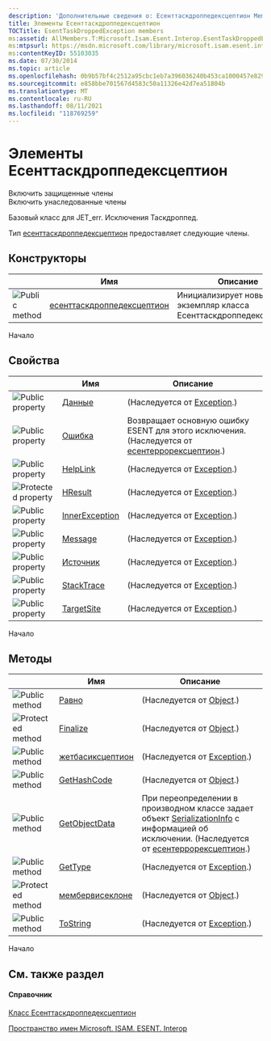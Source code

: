 ```yaml
---
description: 'Дополнительные сведения о: Есенттаскдроппедексцептион Members'
title: Элементы Есенттаскдроппедексцептион
TOCTitle: EsentTaskDroppedException members
ms:assetid: AllMembers.T:Microsoft.Isam.Esent.Interop.EsentTaskDroppedException
ms:mtpsurl: https://msdn.microsoft.com/library/microsoft.isam.esent.interop.esenttaskdroppedexception_members(v=EXCHG.10)
ms:contentKeyID: 55103035
ms.date: 07/30/2014
ms.topic: article
ms.openlocfilehash: 0b9b57bf4c2512a95cbc1eb7a396036240b453ca1000457e829a0082201da6a0
ms.sourcegitcommit: e858bbe701567d4583c50a11326e42d7ea51804b
ms.translationtype: MT
ms.contentlocale: ru-RU
ms.lasthandoff: 08/11/2021
ms.locfileid: "118769259"
---
```

# <a name="esenttaskdroppedexception-members"></a>Элементы Есенттаскдроппедексцептион

Включить защищенные члены  
Включить унаследованные члены  

Базовый класс для JET_err. Исключения Таскдроппед.

Тип [есенттаскдроппедексцептион](./esenttaskdroppedexception-class.md) предоставляет следующие члены.

## <a name="constructors"></a>Конструкторы

<table>
<thead>
<tr class="header">
<th> </th>
<th>Имя</th>
<th>Описание</th>
</tr>
</thead>
<tbody>
<tr class="odd">
<td><img src="../images/dn292146.pubmethod(exchg.10).gif" title="Открытый метод" alt="Public method" /></td>
<td><a href="dn334967(v=exchg.10).md">есенттаскдроппедексцептион</a></td>
<td>Инициализирует новый экземпляр класса Есенттаскдроппедексцептион.</td>
</tr>
</tbody>
</table>


Начало

## <a name="properties"></a>Свойства

<table>
<thead>
<tr class="header">
<th> </th>
<th>Имя</th>
<th>Описание</th>
</tr>
</thead>
<tbody>
<tr class="odd">
<td><img src="../images/dn292128.pubproperty(exchg.10).gif" title="Открытое свойство" alt="Public property" /></td>
<td><a href="/dotnet/api/system.exception.data#System_Exception_Data">Данные</a></td>
<td>(Наследуется от <a href="/dotnet/api/system.exception">Exception</a>.)</td>
</tr>
<tr class="even">
<td><img src="../images/dn292128.pubproperty(exchg.10).gif" title="Открытое свойство" alt="Public property" /></td>
<td><a href="dn274313(v=exchg.10).md">Ошибка</a></td>
<td>Возвращает основную ошибку ESENT для этого исключения. (Наследуется от <a href="dn274314(v=exchg.10).md">есентеррорексцептион</a>.)</td>
</tr>
<tr class="odd">
<td><img src="../images/dn292128.pubproperty(exchg.10).gif" title="Открытое свойство" alt="Public property" /></td>
<td><a href="/dotnet/api/system.exception.helplink#System_Exception_HelpLink">HelpLink</a></td>
<td>(Наследуется от <a href="/dotnet/api/system.exception">Exception</a>.)</td>
</tr>
<tr class="even">
<td><img src="../images/dn292128.protproperty(exchg.10).gif" title="Защищенное свойство" alt="Protected property" /></td>
<td><a href="/dotnet/api/system.exception.hresult#System_Exception_HResult">HResult</a></td>
<td>(Наследуется от <a href="/dotnet/api/system.exception">Exception</a>.)</td>
</tr>
<tr class="odd">
<td><img src="../images/dn292128.pubproperty(exchg.10).gif" title="Открытое свойство" alt="Public property" /></td>
<td><a href="/dotnet/api/system.exception.innerexception#System_Exception_InnerException">InnerException</a></td>
<td>(Наследуется от <a href="/dotnet/api/system.exception">Exception</a>.)</td>
</tr>
<tr class="even">
<td><img src="../images/dn292128.pubproperty(exchg.10).gif" title="Открытое свойство" alt="Public property" /></td>
<td><a href="/dotnet/api/system.exception.message#System_Exception_Message">Message</a></td>
<td>(Наследуется от <a href="/dotnet/api/system.exception">Exception</a>.)</td>
</tr>
<tr class="odd">
<td><img src="../images/dn292128.pubproperty(exchg.10).gif" title="Открытое свойство" alt="Public property" /></td>
<td><a href="/dotnet/api/system.exception.source#System_Exception_Source">Источник</a></td>
<td>(Наследуется от <a href="/dotnet/api/system.exception">Exception</a>.)</td>
</tr>
<tr class="even">
<td><img src="../images/dn292128.pubproperty(exchg.10).gif" title="Открытое свойство" alt="Public property" /></td>
<td><a href="/dotnet/api/system.exception.stacktrace#System_Exception_StackTrace">StackTrace</a></td>
<td>(Наследуется от <a href="/dotnet/api/system.exception">Exception</a>.)</td>
</tr>
<tr class="odd">
<td><img src="../images/dn292128.pubproperty(exchg.10).gif" title="Открытое свойство" alt="Public property" /></td>
<td><a href="/dotnet/api/system.exception.targetsite#System_Exception_TargetSite">TargetSite</a></td>
<td>(Наследуется от <a href="/dotnet/api/system.exception">Exception</a>.)</td>
</tr>
</tbody>
</table>


Начало

## <a name="methods"></a>Методы

<table>
<thead>
<tr class="header">
<th> </th>
<th>Имя</th>
<th>Описание</th>
</tr>
</thead>
<tbody>
<tr class="odd">
<td><img src="../images/dn292146.pubmethod(exchg.10).gif" title="Открытый метод" alt="Public method" /></td>
<td><a href="/dotnet/api/system.object.equals#System_Object_Equals_System_Object_">Равно</a></td>
<td>(Наследуется от <a href="/dotnet/api/system.object">Object</a>.)</td>
</tr>
<tr class="even">
<td><img src="../images/dn292116.protmethod(exchg.10).gif" title="Защищенный метод" alt="Protected method" /></td>
<td><a href="/dotnet/api/system.object.finalize#System_Object_Finalize">Finalize</a></td>
<td>(Наследуется от <a href="/dotnet/api/system.object">Object</a>.)</td>
</tr>
<tr class="odd">
<td><img src="../images/dn292146.pubmethod(exchg.10).gif" title="Открытый метод" alt="Public method" /></td>
<td><a href="/dotnet/api/system.exception.getbaseexception#System_Exception_GetBaseException">жетбасиксцептион</a></td>
<td>(Наследуется от <a href="/dotnet/api/system.exception">Exception</a>.)</td>
</tr>
<tr class="even">
<td><img src="../images/dn292146.pubmethod(exchg.10).gif" title="Открытый метод" alt="Public method" /></td>
<td><a href="/dotnet/api/system.object.gethashcode#System_Object_GetHashCode">GetHashCode</a></td>
<td>(Наследуется от <a href="/dotnet/api/system.object">Object</a>.)</td>
</tr>
<tr class="odd">
<td><img src="../images/dn292146.pubmethod(exchg.10).gif" title="Открытый метод" alt="Public method" /></td>
<td><a href="dn334369(v=exchg.10).md">GetObjectData</a></td>
<td>При переопределении в производном классе задает объект <a href="/dotnet/api/system.runtime.serialization.serializationinfo">SerializationInfo</a> с информацией об исключении. (Наследуется от <a href="dn274314(v=exchg.10).md">есентеррорексцептион</a>.)</td>
</tr>
<tr class="even">
<td><img src="../images/dn292146.pubmethod(exchg.10).gif" title="Открытый метод" alt="Public method" /></td>
<td><a href="/dotnet/api/system.exception.gettype#System_Exception_GetType">GetType</a></td>
<td>(Наследуется от <a href="/dotnet/api/system.exception">Exception</a>.)</td>
</tr>
<tr class="odd">
<td><img src="../images/dn292116.protmethod(exchg.10).gif" title="Защищенный метод" alt="Protected method" /></td>
<td><a href="/dotnet/api/system.object.memberwiseclone#System_Object_MemberwiseClone">мембервисеклоне</a></td>
<td>(Наследуется от <a href="/dotnet/api/system.object">Object</a>.)</td>
</tr>
<tr class="even">
<td><img src="../images/dn292146.pubmethod(exchg.10).gif" title="Открытый метод" alt="Public method" /></td>
<td><a href="/dotnet/api/system.exception.tostring#System_Exception_ToString">ToString</a></td>
<td>(Наследуется от <a href="/dotnet/api/system.exception">Exception</a>.)</td>
</tr>
</tbody>
</table>


Начало

## <a name="see-also"></a>См. также раздел

#### <a name="reference"></a>Справочник

[Класс Есенттаскдроппедексцептион](./esenttaskdroppedexception-class.md)

[Пространство имен Microsoft. ISAM. ESENT. Interop](./microsoft.isam.esent.interop-namespace.md)
